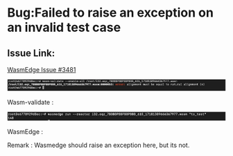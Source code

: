 
   # Bug:Failed to raise an exception on an invalid test case
   ## Issue Link:

[WasmEdge Issue #3481](https://github.com/WasmEdge/WasmEdge/issues/3481)

![WasmEdge Error Output](/images/issue_3481_1.png)

Wasm-validate :

![WasmEdge Error Output](/images/issue_3481_2.png)

WasmEdge :

Remark : Wasmedge should raise an exception here, but its not.


